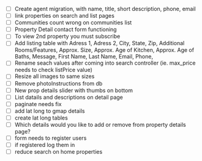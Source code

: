 - [ ] Create agent migration, with name, title, short description, phone, email
- [ ] link properties on search and list pages
- [ ] Communities count wrong on communities list
- [ ] Property Detail contact form functioning
- [ ] To view 2nd property you must subscribe
- [ ] Add listing table with Adress 1, Adress 2, City, State, Zip, Additional Rooms/Features, Approx. Size, Approx. Age of Kitchen, Approx. Age of Baths,  Message, First Name, Last Name, Email, Phone,
- [ ] Rename seach values after coming into search controller (ie. max_price needs to check listPrice value)
- [ ] Resize all images to same sizes
- [ ] Remove photoInstructions from db
- [ ] New prop details slider with thumbs on bottom
- [ ] List datails and descriptions on detail page
- [ ] paginate needs fix
- [ ] add lat long to gmap details
- [ ] create lat long tables
- [ ] Which details would you like to add or remove from property details page?
- [ ] form needs to register users
- [ ] if registered log them in
- [ ] reduce search on home properties
